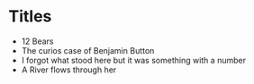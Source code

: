 # Titles
* 12 Bears
* The curios case of Benjamin Button
* I forgot what stood here but it was something with a number
* A River flows through her
